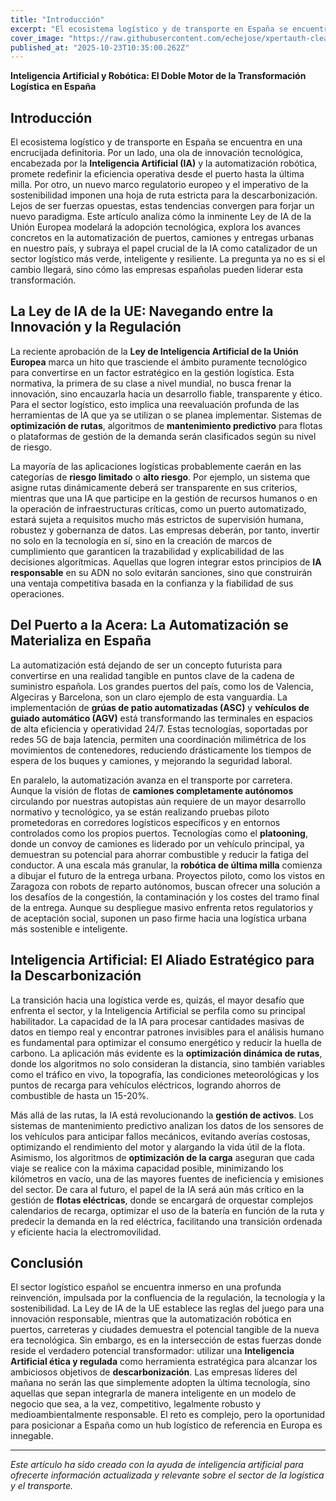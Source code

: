 ```yaml
---
title: "Introducción"
excerpt: "El ecosistema logístico y de transporte en España se encuentra en una encrucijada definitoria. Por un lado, una ola de innovación tecnológica, encabezada por la **Inteligencia Artificial (IA)** y la a..."
cover_image: "https://raw.githubusercontent.com/echejose/xpertauth-clean/main/images/blog/20251023T103501.jpg"
published_at: "2025-10-23T10:35:00.262Z"
---
```


**Inteligencia Artificial y Robótica: El Doble Motor de la Transformación Logística en España**

## Introducción
El ecosistema logístico y de transporte en España se encuentra en una encrucijada definitoria. Por un lado, una ola de innovación tecnológica, encabezada por la **Inteligencia Artificial (IA)** y la automatización robótica, promete redefinir la eficiencia operativa desde el puerto hasta la última milla. Por otro, un nuevo marco regulatorio europeo y el imperativo de la sostenibilidad imponen una hoja de ruta estricta para la descarbonización. Lejos de ser fuerzas opuestas, estas tendencias convergen para forjar un nuevo paradigma. Este artículo analiza cómo la inminente Ley de IA de la Unión Europea modelará la adopción tecnológica, explora los avances concretos en la automatización de puertos, camiones y entregas urbanas en nuestro país, y subraya el papel crucial de la IA como catalizador de un sector logístico más verde, inteligente y resiliente. La pregunta ya no es si el cambio llegará, sino cómo las empresas españolas pueden liderar esta transformación.

## La Ley de IA de la UE: Navegando entre la Innovación y la Regulación
La reciente aprobación de la **Ley de Inteligencia Artificial de la Unión Europea** marca un hito que trasciende el ámbito puramente tecnológico para convertirse en un factor estratégico en la gestión logística. Esta normativa, la primera de su clase a nivel mundial, no busca frenar la innovación, sino encauzarla hacia un desarrollo fiable, transparente y ético. Para el sector logístico, esto implica una reevaluación profunda de las herramientas de IA que ya se utilizan o se planea implementar. Sistemas de **optimización de rutas**, algoritmos de **mantenimiento predictivo** para flotas o plataformas de gestión de la demanda serán clasificados según su nivel de riesgo.

La mayoría de las aplicaciones logísticas probablemente caerán en las categorías de **riesgo limitado** o **alto riesgo**. Por ejemplo, un sistema que asigne rutas dinámicamente deberá ser transparente en sus criterios, mientras que una IA que participe en la gestión de recursos humanos o en la operación de infraestructuras críticas, como un puerto automatizado, estará sujeta a requisitos mucho más estrictos de supervisión humana, robustez y gobernanza de datos. Las empresas deberán, por tanto, invertir no solo en la tecnología en sí, sino en la creación de marcos de cumplimiento que garanticen la trazabilidad y explicabilidad de las decisiones algorítmicas. Aquellas que logren integrar estos principios de **IA responsable** en su ADN no solo evitarán sanciones, sino que construirán una ventaja competitiva basada en la confianza y la fiabilidad de sus operaciones.

## Del Puerto a la Acera: La Automatización se Materializa en España
La automatización está dejando de ser un concepto futurista para convertirse en una realidad tangible en puntos clave de la cadena de suministro española. Los grandes puertos del país, como los de Valencia, Algeciras y Barcelona, son un claro ejemplo de esta vanguardia. La implementación de **grúas de patio automatizadas (ASC)** y **vehículos de guiado automático (AGV)** está transformando las terminales en espacios de alta eficiencia y operatividad 24/7. Estas tecnologías, soportadas por redes 5G de baja latencia, permiten una coordinación milimétrica de los movimientos de contenedores, reduciendo drásticamente los tiempos de espera de los buques y camiones, y mejorando la seguridad laboral.

En paralelo, la automatización avanza en el transporte por carretera. Aunque la visión de flotas de **camiones completamente autónomos** circulando por nuestras autopistas aún requiere de un mayor desarrollo normativo y tecnológico, ya se están realizando pruebas piloto prometedoras en corredores logísticos específicos y en entornos controlados como los propios puertos. Tecnologías como el **platooning**, donde un convoy de camiones es liderado por un vehículo principal, ya demuestran su potencial para ahorrar combustible y reducir la fatiga del conductor. A una escala más granular, la **robótica de última milla** comienza a dibujar el futuro de la entrega urbana. Proyectos piloto, como los vistos en Zaragoza con robots de reparto autónomos, buscan ofrecer una solución a los desafíos de la congestión, la contaminación y los costes del tramo final de la entrega. Aunque su despliegue masivo enfrenta retos regulatorios y de aceptación social, suponen un paso firme hacia una logística urbana más sostenible e inteligente.

## Inteligencia Artificial: El Aliado Estratégico para la Descarbonización
La transición hacia una logística verde es, quizás, el mayor desafío que enfrenta el sector, y la Inteligencia Artificial se perfila como su principal habilitador. La capacidad de la IA para procesar cantidades masivas de datos en tiempo real y encontrar patrones invisibles para el análisis humano es fundamental para optimizar el consumo energético y reducir la huella de carbono. La aplicación más evidente es la **optimización dinámica de rutas**, donde los algoritmos no solo consideran la distancia, sino también variables como el tráfico en vivo, la topografía, las condiciones meteorológicas y los puntos de recarga para vehículos eléctricos, logrando ahorros de combustible de hasta un 15-20%.

Más allá de las rutas, la IA está revolucionando la **gestión de activos**. Los sistemas de mantenimiento predictivo analizan los datos de los sensores de los vehículos para anticipar fallos mecánicos, evitando averías costosas, optimizando el rendimiento del motor y alargando la vida útil de la flota. Asimismo, los algoritmos de **optimización de la carga** aseguran que cada viaje se realice con la máxima capacidad posible, minimizando los kilómetros en vacío, una de las mayores fuentes de ineficiencia y emisiones del sector. De cara al futuro, el papel de la IA será aún más crítico en la gestión de **flotas eléctricas**, donde se encargará de orquestar complejos calendarios de recarga, optimizar el uso de la batería en función de la ruta y predecir la demanda en la red eléctrica, facilitando una transición ordenada y eficiente hacia la electromovilidad.

## Conclusión
El sector logístico español se encuentra inmerso en una profunda reinvención, impulsada por la confluencia de la regulación, la tecnología y la sostenibilidad. La Ley de IA de la UE establece las reglas del juego para una innovación responsable, mientras que la automatización robótica en puertos, carreteras y ciudades demuestra el potencial tangible de la nueva era tecnológica. Sin embargo, es en la intersección de estas fuerzas donde reside el verdadero potencial transformador: utilizar una **Inteligencia Artificial ética y regulada** como herramienta estratégica para alcanzar los ambiciosos objetivos de **descarbonización**. Las empresas líderes del mañana no serán las que simplemente adopten la última tecnología, sino aquellas que sepan integrarla de manera inteligente en un modelo de negocio que sea, a la vez, competitivo, legalmente robusto y medioambientalmente responsable. El reto es complejo, pero la oportunidad para posicionar a España como un hub logístico de referencia en Europa es innegable.

---

*Este artículo ha sido creado con la ayuda de inteligencia artificial para ofrecerte información actualizada y relevante sobre el sector de la logística y el transporte.*